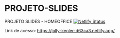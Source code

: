 # PROJETO-SLIDES
PROJETO SLIDES - HOMEOFFICE
[![Netlify Status](https://api.netlify.com/api/v1/badges/f952dc77-74b9-41ef-a047-59006955960b/deploy-status)](https://app.netlify.com/sites/jolly-kepler-d63ca3/deploys)

Link de acesso: https://jolly-kepler-d63ca3.netlify.app/

